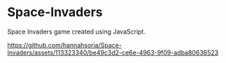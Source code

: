 # Space-Invaders

Space Invaders game created using JavaScript.

https://github.com/hannahsoria/Space-Invaders/assets/113323340/be49c3d2-ce6e-4963-9f09-adba80636523
